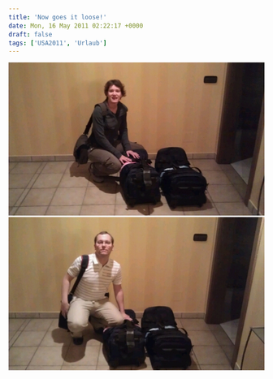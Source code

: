 ```yaml
---
title: 'Now goes it loose!'
date: Mon, 16 May 2011 02:22:17 +0000
draft: false
tags: ['USA2011', 'Urlaub']
---
```


![-607234084](/urlaub2011-images/607234084-scaled1000.jpg?w=300)
![-606310563](/urlaub2011-images/606310563-scaled1000.jpg?w=300)